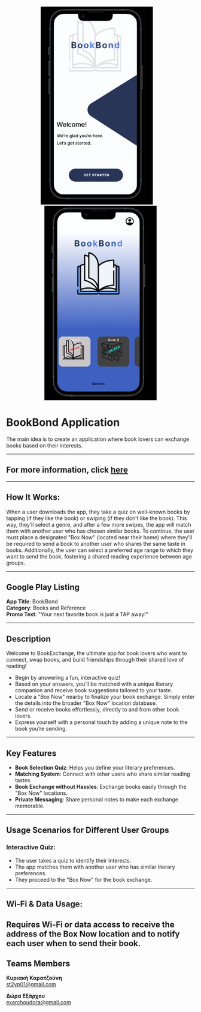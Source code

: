 <p align="center">
  <img src="firstpage.png" alt="First Page" width="300" style="display: inline-block; margin-right: 20px;">
  <img src="mainpage.png" alt="Main Page" width="300" style="display: inline-block;">
</p>

# BookBond Application

The main idea is to create an application where book lovers can exchange books based on their interests.

---
## For more information, click [here](https://www.figma.com/file/HbH6t9jSbFZgFjm3f3IgrT/bookbond?type=design&node-id=88%3A9&mode=design&t=5xX0G3hY17LK8e53-1)
---
## How It Works:

When a user downloads the app, they take a quiz on well-known books by tapping (if they like the book) or swiping (if they don’t like the book). This way, they’ll select a genre, and after a few more swipes, the app will match them with another user who has chosen similar books. To continue, the user must place a designated "Box Now" (located near their home) where they’ll be required to send a book to another user who shares the same taste in books. Additionally, the user can select a preferred age range to which they want to send the book, fostering a shared reading experience between age groups.

---

## Google Play Listing

**App Title**: BookBond  
**Category**: Books and Reference  
**Promo Text**: "Your next favorite book is just a TAP away!"

---

## Description

Welcome to BookExchange, the ultimate app for book lovers who want to connect, swap books, and build friendships through their shared love of reading!

- Begin by answering a fun, interactive quiz!
- Based on your answers, you’ll be matched with a unique literary companion and receive book suggestions tailored to your taste.
- Locate a "Box Now" nearby to finalize your book exchange. Simply enter the details into the broader "Box Now" location database.
- Send or receive books effortlessly, directly to and from other book lovers.
- Express yourself with a personal touch by adding a unique note to the book you’re sending.

---

## Key Features

- **Book Selection Quiz**: Helps you define your literary preferences.
- **Matching System**: Connect with other users who share similar reading tastes.
- **Book Exchange without Hassles**: Exchange books easily through the "Box Now" locations.
- **Private Messaging**: Share personal notes to make each exchange memorable.

---

## Usage Scenarios for Different User Groups

### Interactive Quiz:

- The user takes a quiz to identify their interests.
- The app matches them with another user who has similar literary preferences.
- They proceed to the "Box Now" for the book exchange.

---

## Wi-Fi & Data Usage:

Requires Wi-Fi or data access to receive the address of the Box Now location and to notify each user when to send their book.
---

## Teams Members

**Κυριακή Καρατζούνη**  
[st2yp01@gmail.com](https://github.com/korinaak)  

**Δώρα Εξάρχου**  
[exarchoudora@gmail.com](https://github.com/DoraExarchou)

